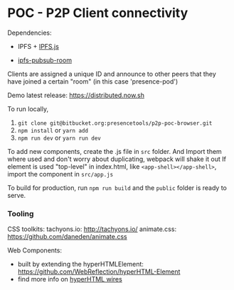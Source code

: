# POC - P2P Client connectivity

Dependencies:

* IPFS + [IPFS.js](https://github.com/ipfs/js-ipfs)

* [ipfs-pubsub-room](https://github.com/ipfs-shipyard/ipfs-pubsub-room)

Clients are assigned a unique ID and announce to other peers that they have joined a certain "room" (in this case 'presence-pod')

Demo latest release: https://distributed.now.sh

To run locally,

1. `git clone git@bitbucket.org:presencetools/p2p-poc-browser.git`
2. `npm install` or `yarn add`
3. `npm run dev` or `yarn run dev`

To add new components, create the .js file in `src` folder.
And Import them where used and don't worry about duplicating, webpack will shake it out
If element is used "top-level" in index.html, like `<app-shell></app-shell>`, import the component in `src/app.js`

To build for production, run `npm run build` and the `public` folder is ready to serve.
### Tooling

CSS toolkits:
tachyons.io: http://tachyons.io/
animate.css: https://github.com/daneden/animate.css

Web Components:
* built by extending the hyperHTMLElement: https://github.com/WebReflection/hyperHTML-Element
* find more info on [hyperHTML wires](https://viperhtml.js.org/hyperhtml/documentation/#api-1)
